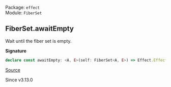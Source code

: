 Package: `effect`<br />
Module: `FiberSet`<br />

## FiberSet.awaitEmpty

Wait until the fiber set is empty.

**Signature**

```ts
declare const awaitEmpty: <A, E>(self: FiberSet<A, E>) => Effect.Effect<void>
```

[Source](https://github.com/Effect-TS/effect/tree/main/packages/effect/src/FiberSet.ts#L486)

Since v3.13.0